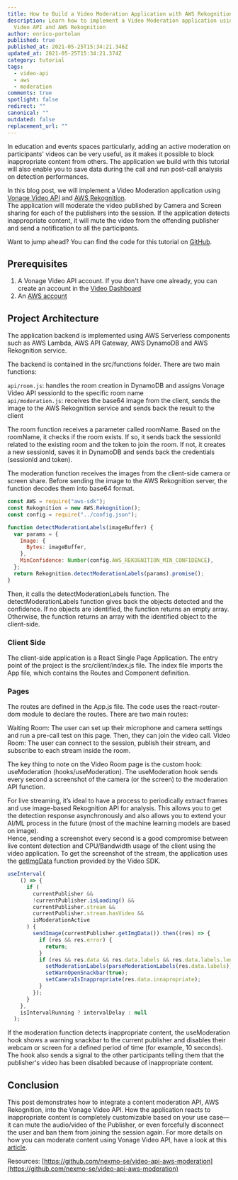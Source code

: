 ```yaml
---
title: How to Build a Video Moderation Application with AWS Rekognition
description: Learn how to implement a Video Moderation application using Vonage
  Video API and AWS Rekognition
author: enrico-portolan
published: true
published_at: 2021-05-25T15:34:21.346Z
updated_at: 2021-05-25T15:34:21.374Z
category: tutorial
tags:
  - video-api
  - aws
  - moderation
comments: true
spotlight: false
redirect: ""
canonical: ""
outdated: false
replacement_url: ""
---
```

In education and events spaces particularly, adding an active moderation on participants' videos can be very useful, as it makes it possible to block inappropriate content from others. The application we build with this tutorial will also enable you to save data during the call and run post-call analysis on detection performances. 

In this blog post, we will implement a Video Moderation application using [Vonage Video API](https://www.vonage.com/communications-apis/video/) and [AWS Rekognition](https://aws.amazon.com/rekognition/).  
The application will moderate the video published by Camera and Screen sharing for each of the publishers into the session. If the application detects inappropriate content, it will mute the video from the offending publisher and send a notification to all the participants. 

Want to jump ahead? You can find the code for this tutorial on [GitHub](https://github.com/nexmo-se/video-api-aws-moderation).


## Prerequisites

1. A Vonage Video API account. If you don't have one already, you can create an account in the [Video Dashboard](https://tokbox.com/account/#/)
2. An [AWS account](https://aws.amazon.com)


## Project Architecture


The application backend is implemented using AWS Serverless components such as AWS Lambda, AWS API Gateway, AWS DynamoDB and AWS Rekognition service.

The backend is contained in the src/functions folder. There are two main functions:

`api/room.js`: handles the room creation in DynamoDB and assigns Vonage Video API sessionId to the specific room name  
`api/moderation.js`: receives the base64 image from the client, sends the image to the AWS Rekognition service and sends back the result to the client

The room function receives a parameter called roomName. Based on the roomName, it checks if the room exists. If so, it sends back the sessionId related to the existing room and the token to join the room. If not, it creates a new sessionId, saves it in DynamoDB and sends back the credentials (sessionId and token).

The moderation function receives the images from the client-side camera or screen share. Before sending the image to the AWS Rekognition server, the function decodes them into base64 format. 


```js
const AWS = require("aws-sdk");
const Rekognition = new AWS.Rekognition();
const config = require("../config.json");

function detectModerationLabels(imageBuffer) {
  var params = {
    Image: {
      Bytes: imageBuffer,
    },
    MinConfidence: Number(config.AWS_REKOGNITION_MIN_CONFIDENCE),
  };
  return Rekognition.detectModerationLabels(params).promise();
}

```

Then, it calls the detectModerationLabels function. The detectModerationLabels function gives back the objects detected and the confidence. If no objects are identified, the function returns an empty array. Otherwise, the function returns an array with the identified object to the client-side. 



### Client Side

The client-side application is a React Single Page Application. The entry point of the project is the src/client/index.js file. The index file imports the App file, which contains the Routes and Component definition.

### Pages

The routes are defined in the App.js file. The code uses the react-router-dom module to declare the routes. There are two main routes:

Waiting Room: The user can set up their microphone and camera settings and run a pre-call test on this page. Then, they can join the video call.
Video Room: The user can connect to the session, publish their stream, and subscribe to each stream inside the room.

The key thing to note on the Video Room page is the custom hook: useModeration (hooks/useModeration). The useModeration hook sends every second a screenshot of the camera (or the screen) to the moderation API function.  

For live streaming, it’s ideal to have a process to periodically extract frames and use image-based Rekognition API for analysis. This allows you to get the detection response asynchronously and also allows you to extend your AI/ML process in the future (most of the machine learning models are based on image).  
Hence, sending a screenshot every second is a good compromise between live content detection and CPU/Bandwidth usage of the client using the video application. To get the screenshot of the stream, the application uses the [getImgData](https://tokbox.com/developer/sdks/js/reference/Publisher.html#getImgData) function provided by the Video SDK. 


```js
useInterval(
    () => {
      if (
        currentPublisher &&
        !currentPublisher.isLoading() &&
        currentPublisher.stream &&
        currentPublisher.stream.hasVideo &&
        isModerationActive
      ) {
        sendImage(currentPublisher.getImgData()).then((res) => {
          if (res && res.error) {
            return;
          }
          if (res && res.data && res.data.labels && res.data.labels.length) {
            setModerationLabels(parseModerationLabels(res.data.labels));
            setWarnOpenSnackbar(true);
            setCameraIsInappropriate(res.data.innapropriate);
          }
        });
      }
    },
    isIntervalRunning ? intervalDelay : null
  );
```

If the moderation function detects inappropriate content, the useModeration hook shows a warning snackbar to the current publisher and disables their webcam or screen for a defined period of time (for example, 10 seconds). The hook also sends a signal to the other participants telling them that the publisher's video has been disabled because of inappropriate content. 

## Conclusion

This post demonstrates how to integrate a content moderation API, AWS Rekognition, into the Vonage Video API. How the application reacts to inappropriate content is completely customizable based on your use case— it can mute the audio/video of the Publisher, or even forcefully disconnect the user and ban them from joining the session again. For more details on how you can moderate content using Vonage Video API, have a look at this [article](https://learn.vonage.com/blog/2020/11/12/ban-the-trolls-adding-moderation-to-the-video-api/). 

Resources: [https://github.com/nexmo-se/video-api-aws-moderation](https://github.com/nexmo-se/video-api-aws-moderation)